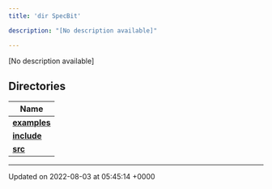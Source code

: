 ```yaml
---
title: 'dir SpecBit'

description: "[No description available]"

---
```







[No description available]

## Directories

| Name           |
| -------------- |
| **[examples](/documentation/code/darkbit/files/dir_cc061c10d97e137342b37156734d49fa/#dir-examples)**  |
| **[include](/documentation/code/darkbit/files/dir_3e780b8b8b0b785a128ffd7efbd03579/#dir-include)**  |
| **[src](/documentation/code/darkbit/files/dir_5a8186266a909d0ed6ad73c54fa9897d/#dir-src)**  |






-------------------------------

Updated on 2022-08-03 at 05:45:14 +0000
